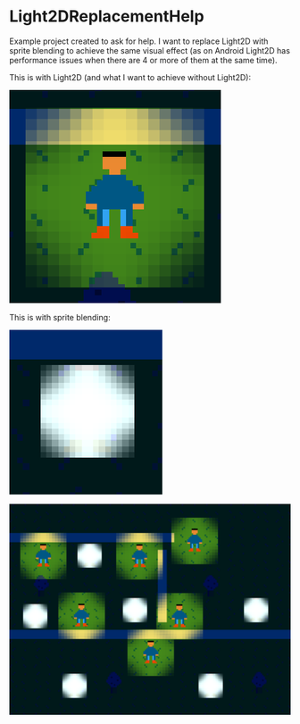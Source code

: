 # Light2DReplacementHelp
Example project created to ask for help. I want to replace Light2D with sprite blending to achieve the same visual effect (as on Android Light2D has performance issues when there are 4 or more of them at the same time).

This is with Light2D (and what I want to achieve without Light2D):

![CharacterLight2D](https://github.com/mrcrb/Light2DReplacementHelp/blob/master/assets/screenshots/CharacterLight2D.png)

This is with sprite blending:

![CharacterFakeLight](https://github.com/mrcrb/Light2DReplacementHelp/blob/master/assets/screenshots/CharacterFakeLight.png)

![Screenshot](https://github.com/mrcrb/Light2DReplacementHelp/blob/master/assets/screenshots/Light2DHelp.png)
